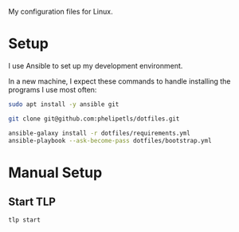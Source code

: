 My configuration files for Linux.

# Setup

I use Ansible to set up my development environment.

In a new machine, I expect these commands to handle installing the programs I
use most often:

```sh
sudo apt install -y ansible git

git clone git@github.com:phelipetls/dotfiles.git

ansible-galaxy install -r dotfiles/requirements.yml
ansible-playbook --ask-become-pass dotfiles/bootstrap.yml
```

# Manual Setup

## Start TLP

```sh
tlp start
```
